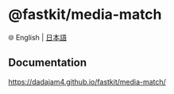 
# @fastkit/media-match

🌐 English | [日本語](https://github.com/dadajam4/fastkit/blob/main/packages/media-match/README-ja.md)

## Documentation
https://dadajam4.github.io/fastkit/media-match/
